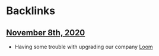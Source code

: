 
# Backlinks
## [November 8th, 2020](<November 8th, 2020.md>)
- Having some trouble with upgrading our company [Loom](<Loom.md>)


